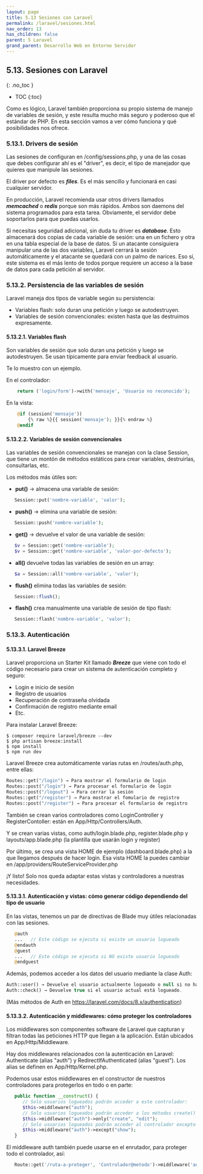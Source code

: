 ```yaml
---
layout: page
title: 5.13 Sesiones con Laravel
permalink: /laravel/sesiones.html
nav_order: 13
has_children: false
parent: 5 Laravel
grand_parent: Desarrollo Web en Entorno Servidor
---
```


## 5.13. Sesiones con Laravel
{: .no_toc }

- TOC
{:toc}


Como es lógico, Laravel también proporciona su propio sistema de manejo de variables de sesión, y este resulta mucho más seguro y poderoso que el estándar de PHP. En esta sección vamos a ver cómo funciona y qué posibilidades nos ofrece.

### 5.13.1. Drivers de sesión

Las sesiones de configuran en /config/sessions.php, y una de las cosas que debes configurar ahí es el "driver", es decir, el tipo de manejador que quieres que manipule las sesiones.

El driver por defecto es ***files***. Es el más sencillo y funcionará en casi cualquier servidor.

En producción, Laravel recomienda usar otros drivers llamados ***memcached*** o ***redis*** porque son más rápidos. Ambos son daemons del sistema programados para esta tarea. Obviamente, el servidor debe soportarlos para que puedas usarlos.

Si necesitas seguridad adicional, sin duda tu driver es ***database***. Esto almacenará dos copias de cada variable de sesión: una en un fichero y otra en una tabla especial de la base de datos. Si un atacante consiguiera manipular una de las dos variables, Laravel cerrará la sesión automáticamente y el atacante se quedará con un palmo de narices. Eso sí, este sistema es el más lento de todos porque requiere un acceso a la base de datos para cada petición al servidor.

### 5.13.2. Persistencia de las variables de sesión

Laravel maneja dos tipos de variable según su persistencia:

* Variables flash: solo duran una petición y luego se autodestruyen.
* Variables de sesión convencionales: existen hasta que las destruimos expresamente.

#### 5.13.2.1. Variables flash

Son variables de sesión que solo duran una petición y luego se autodestruyen. Se usan típicamente para enviar feedback al usuario.

Te lo muestro con un ejemplo.

En el controlador:

```php
    return ('login/form')->with('mensaje', 'Usuario no reconocido');
```

En la vista:

```php
    @if (session('mensaje'))
        {% raw %}{{ session('mensaje'); }}{% endraw %}
    @endif
```

#### 5.13.2.2. Variables de sesión convencionales

Las variables de sesión convencionales se manejan con la clase Session, que tiene un montón de métodos estáticos para crear variables, destruirlas, consultarlas, etc.

Los métodos más útiles son:

* **put()** -> almacena una variable de sesión:

```php
   Session::put('nombre-variable', 'valor');
```

* **push()** -> elimina una variable de sesión:

```php
   Session::push('nombre-variable');
```

* **get()** -> devuelve el valor de una variable de sesión:

```php
   $v = Session::get('nombre-variable');
   $v = Session::get('nombre-variable', 'valor-por-defecto');
```

* **all()** devuelve todas las variables de sesión en un array:

```php
   $a = Session::all('nombre-variable', 'valor');
```

* **flush()** elimina todas las variables de sesión:

```php
   Session::flush();
```

* **flash()** crea manualmente una variable de sesión de tipo flash:

```php
   Session::flash('nombre-variable', 'valor');
```

### 5.13.3. Autenticación

#### 5.13.3.1. Laravel Breeze

Laravel proporciona un Starter Kit llamado ***Breeze*** que viene con todo el código necesario para crear un sistema de autenticación completo y seguro:

* Login e inicio de sesión
* Registro de usuarios
* Recuperación de contraseña olvidada
* Confirmación de registro mediante email
* Etc.

Para instalar Laravel Breeze:

```
$ composer require laravel/breeze --dev
$ php artisan breeze:install
$ npm install
$ npm run dev
```

Laravel Breeze crea automáticamente varias rutas en /routes/auth.php, entre ellas:

```php
Routes::get("/login") → Para mostrar el formulario de login
Routes::post("/login") → Para procesar el formulario de login
Routes::post("/logout") → Para cerrar la sesión
Routes::get("/register") → Para mostrar el fomulario de registro
Routes::post("/register") → Para procesar el formulario de registro
```

También se crean varios controladores como LoginController y RegisterContoller: están en App/Http/Controllers/Auth.

Y se crean varias vistas, como auth/login.blade.php, register.blade.php y layouts/app.blade.php (la plantilla que usarán login y register)

Por último, se crea una vista HOME de ejemplo (dashboard.blade.php) a la que llegamos después de hacer login. Esa vista HOME la puedes cambiar en /app/providers/RouteServiceProvider.php

¡Y listo! Solo nos queda adaptar estas vistas y controladores a nuestras necesidades.

#### 5.13.3.1. Autenticación y vistas: cómo generar código dependiendo del tipo de usuario

En las vistas, tenemos un par de directivas de Blade muy útiles relacionadas con las sesiones.

```php
   @auth
   ...   // Este código se ejecuta si existe un usuario logueado
   @endauth
   @guest
   ...   // Este código se ejecuta si NO existe usuario logueado
   @endguest
```

Además, podemos acceder a los datos del usuario mediante la clase Auth:

```php
Auth::user() → Devuelve el usuario actualmente logueado o null si no hay ninguna sesión abierta.
Auth::check() → Devuelve true si el usuario actual está logueado.
```

(Más métodos de Auth en https://laravel.com/docs/8.x/authentication)

#### 5.13.3.2. Autenticación y middlewares: cómo proteger los controladores

Los middlewares son componentes software de Laravel que capturan y filtran todas las peticiones HTTP que llegan a la aplicación.
Están ubicados en App/Http/Middleware.

Hay dos middlewares relacionados con la autenticación en Laravel: Authenticate (alias "auth") y RedirectIfAuthenticated (alias "guest"). Los alias se definen en App/Http/Kernel.php.

Podemos usar estos middlewares en el constructor de nuestros controladores para protegerlos en todo o en parte:

```php
   public function __construct() {
      // Solo usuarios logueados podrán acceder a este controlador:
      $this->middleware("auth"); 
      // Solo usuarios logueados podrán acceder a los métodos create() y edit():
      $this->middleware("auth")->only("create", "edit");
      // Solo usuarios logueados podrán acceder al controlador excepto a show():
      $this->middleware("auth")->except("show");
   }
```

El middleware auth también puede usarse en el enrutador, para proteger todo el controlador, así:

```php
   Route::get('/ruta-a-proteger', 'Controlador@metodo')->middleware('auth');
```


